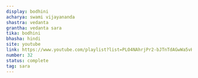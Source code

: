 ```yaml
---
display: bodhini
acharya: swami vijayananda
shastra: vedanta
grantha: vedanta sara
tika: bodhini
bhasha: hindi
site: youtube
link: https://www.youtube.com/playlist?list=PLO4NAhrjPr2-bJTnTdAGwWa5vHjfkUpBA
number: 32
status: complete
tag: sara
---
```

